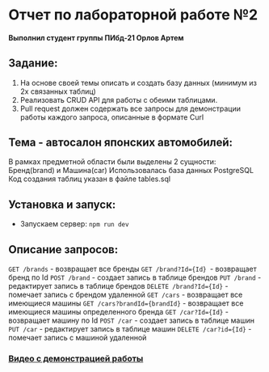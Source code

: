 # Отчет по лабораторной работе №2
#### Выполнил студент группы ПИбд-21 Орлов Артем

## Задание:
1. На основе своей темы описать и создать базу данных (минимум из 2х связанных таблиц)
2. Реализовать CRUD API для работы с обеими таблицами.
3. Pull request должен содержать все запросы для демонстрации работы каждого запроса, описанные в формате Curl

## Тема - автосалон японских автомобилей:
В рамках предметной области были выделены 2 сущности:
Бренд(brand) и Машина(car)
Использовалась база данных PostgreSQL
Код создания таблиц указан в файле tables.sql

## Установка и запуск:
- Запускаем сервер: `npm run dev`

## Описание запросов:
`GET /brands` - возвращает все бренды
`GET /brand?Id={Id} `- возвращает бренд по Id
`POST /brand` - создает запись в таблице брендов
`PUT /brand` - редактирует запись в таблице брендов
`DELETE /brand?Id={Id}` - помечает запись с брендом удаленной
`GET /cars` - возвращает все имеющиеся машины
`GET /cars?brandId={brandId}` - возвращает все имеющиеся машины определенного бренда
`GET /car?Id={Id}` - возвращает машину по Id
`POST /car` - создает запись в таблице машин
`PUT /car` - редактирует запись в таблице машин
`DELETE /car?id={Id}` - помечает запись с машиной удаленной

### [Видео с демонстрацией работы](https://drive.google.com/file/d/1vrW6tfi0fgtIOnXyj7JaMo-RScfAcL9V/view?usp=sharing)
